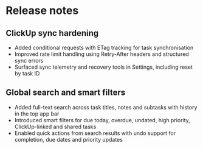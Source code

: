 # Release notes

## ClickUp sync hardening
- Added conditional requests with ETag tracking for task synchronisation
- Improved rate limit handling using Retry-After headers and structured sync errors
- Surfaced sync telemetry and recovery tools in Settings, including reset by task ID

## Global search and smart filters
- Added full-text search across task titles, notes and subtasks with history in the top app bar
- Introduced smart filters for due today, overdue, undated, high priority, ClickUp-linked and shared tasks
- Enabled quick actions from search results with undo support for completion, due dates and priority updates
